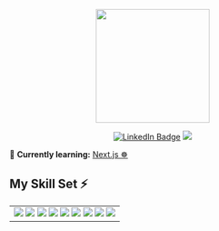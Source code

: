 <p align="center"><img src="https://media.giphy.com/media/M9gbBd9nbDrOTu1Mqx/giphy.gif" width="200"/></p>
<p align="center">
<a href="https://www.linkedin.com/in/ciriero"><img src="https://img.shields.io/badge/LinkedIn-blue?style=for-the-badge&logo=linkedin&logoColor=white" alt="LinkedIn Badge"></a>
     <a href="mailto:chcallec@gmail.com">
        <img src="https://img.shields.io/badge/Gmail-D14836?style=for-the-badge&logo=gmail&logoColor=white" />
    </a>
</p>

🧠 **Currently learning:** [Next.js ☸](https://nextjs.org//)

## My Skill Set ⚡️

<table>
    <tbody>
        <tr>
            <td>
               <img src="https://img.shields.io/badge/Sass-CC6699?style=for-the-badge&logo=sass&logoColor=white" />
               <img src="https://img.shields.io/badge/styled--components-DB7093?style=for-the-badge&logo=styled-components&logoColor=white" />
                <img src="https://img.shields.io/badge/CSS-239120?&style=for-the-badge&logo=css3&logoColor=white" />  
                 <img src="https://img.shields.io/badge/Bootstrap-563D7C?style=for-the-badge&logo=bootstrap&logoColor=white" />
                 <img src="https://img.shields.io/badge/JavaScript-F7DF1E?style=for-the-badge&logo=javascript&logoColor=black" />  
               <img src="https://img.shields.io/badge/React-20232A?style=for-the-badge&logo=react&logoColor=61DAFB" />  
                <img src="https://img.shields.io/badge/Node.js-43853D?style=for-the-badge&logo=node.js&logoColor=white" />
               <img src="https://img.shields.io/badge/MongoDB-4EA94B?style=for-the-badge&logo=mongodb&logoColor=white" />
                <img src="https://img.shields.io/badge/Express.js-404D59?style=for-the-badge&logo=express" />
            </td>
        </tr>
    </tbody>
</table>
